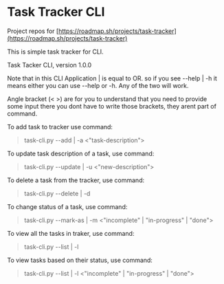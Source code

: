 # Task Tracker CLI
Project repos for [https://roadmap.sh/projects/task-tracker](https://roadmap.sh/projects/task-tracker)

This is simple task tracker for CLI.

Task Tacker CLI, version 1.0.0

Note that in this CLI Application | is equal to OR.
so if you see --help | -h it means either you can use --help or -h.
Any of the two will work. 

Angle bracket (< >) are for you to understand that you need to provide some input there 
you dont have to write those brackets, they arent part of command.


To add task to tracker use command:
> task-cli.py --add | -a <"task-description">

To update task description of a task, use command:
> task-cli.py --update | -u <task-id> <"new-description">

To delete a task from the tracker, use command:
> task-cli.py --delete | -d <task-id>

To change status of a task, use command:
> task-cli.py --mark-as | -m <"incomplete" | "in-progress" | "done">

To view all the tasks in traker, use command:
> task-cli.py --list | -l

To view tasks based on their status, use command:
> task-cli.py --list | -l <"incomplete" | "in-progress" | "done">

